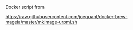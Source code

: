Docker script from

https://raw.githubusercontent.com/joequant/docker-brew-mageia/master/mkimage-urpmi.sh

